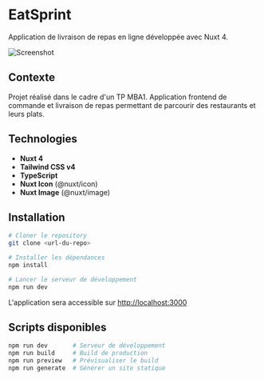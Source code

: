 # EatSprint

Application de livraison de repas en ligne développée avec Nuxt 4.

![Screenshot](./public/screenshot-homepage.png)

## Contexte

Projet réalisé dans le cadre d'un TP MBA1. Application frontend de commande et livraison de repas permettant de parcourir des restaurants et leurs plats.

## Technologies

- **Nuxt 4**
- **Tailwind CSS v4**
- **TypeScript**
- **Nuxt Icon** (@nuxt/icon)
- **Nuxt Image** (@nuxt/image)

## Installation

```bash
# Cloner le repository
git clone <url-du-repo>

# Installer les dépendances
npm install

# Lancer le serveur de développement
npm run dev
```

L'application sera accessible sur [http://localhost:3000](http://localhost:3000)

## Scripts disponibles

```bash
npm run dev       # Serveur de développement
npm run build     # Build de production
npm run preview   # Prévisualiser le build
npm run generate  # Générer un site statique
```
